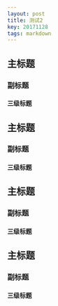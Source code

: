 ```yaml
---
layout: post
title: 测试2
key: 20171128
tags: markdown
---
```


## <i class="fa fa-rebel fa-5x" aria-hidden="true"></i> 主标题
### 副标题
#### 三级标题
## <i class="fa fa-rebel fa-5x" aria-hidden="true"></i> 主标题
### 副标题
#### 三级标题
## <i class="fa fa-rebel fa-5x" aria-hidden="true"></i> 主标题
### 副标题
#### 三级标题
## <i class="fa fa-rebel fa-5x" aria-hidden="true"></i> 主标题
### <i class="fa fa-rebel fa-5x" aria-hidden="true"></i>副标题
#### <i class="fa fa-rebel fa-5x" aria-hidden="true"></i>三级标题
